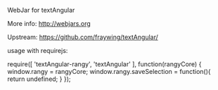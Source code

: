 WebJar for textAngular

More info: http://webjars.org

Upstream: https://github.com/fraywing/textAngular/


usage with requirejs:

require([ 'textAngular-rangy', 'textAngular' ], function(rangyCore) {
	window.rangy = rangyCore;
	window.rangy.saveSelection = function(){
		return undefined;
	}
}); 